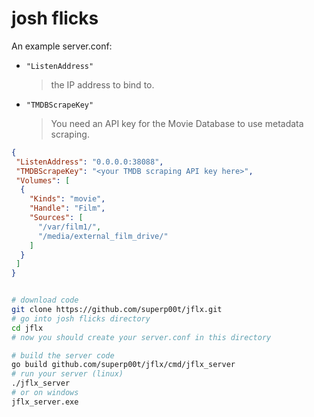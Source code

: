 # josh flicks

An example server.conf:

- `"ListenAddress"`
  > the IP address to bind to.
- `"TMDBScrapeKey"`
  > You need an API key for the Movie Database to use metadata scraping.

```json
{
 "ListenAddress": "0.0.0.0:38088",
 "TMDBScrapeKey": "<your TMDB scraping API key here>",
 "Volumes": [
  {
    "Kinds": "movie",
    "Handle": "Film",
    "Sources": [
      "/var/film1/",
      "/media/external_film_drive/"
    ]
  }
 ]
}
```

```bash

# download code
git clone https://github.com/superp00t/jflx.git
# go into josh flicks directory
cd jflx
# now you should create your server.conf in this directory

# build the server code
go build github.com/superp00t/jflx/cmd/jflx_server
# run your server (linux)
./jflx_server
# or on windows
jflx_server.exe

```